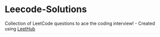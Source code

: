 # Leecode-Solutions
Collection of LeetCode questions to ace the coding interview! - Created using [LeetHub](https://github.com/QasimWani/LeetHub)
